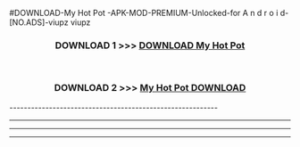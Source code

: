 #DOWNLOAD-My Hot Pot -APK-MOD-PREMIUM-Unlocked-for A n d r o i d-[NO.ADS]-viupz viupz 



<div align="center">

<h3>DOWNLOAD 1 >>> <a href="https://t.co/FKmqrqFo6t??judul=My Hot Pot ">DOWNLOAD My Hot Pot </a></h3><br>

<h3>DOWNLOAD 2 >>> <a href="https://t.co/FKmqrqFo6t??judul=My Hot Pot ">My Hot Pot  DOWNLOAD </a></h3>

</div>
----------------------------------------------------------

----------------------------------------------------------

----------------------------------------------------------

----------------------------------------------------------




